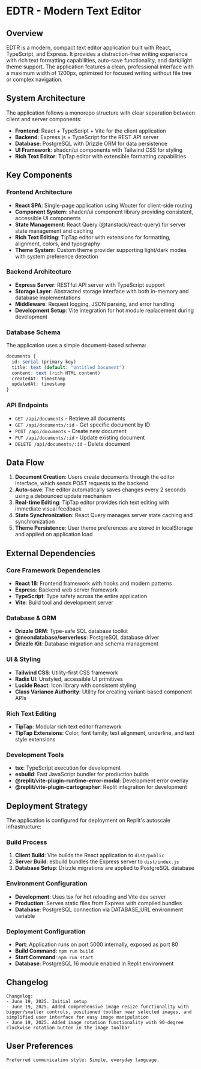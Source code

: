 # EDTR - Modern Text Editor

## Overview

EDTR is a modern, compact text editor application built with React, TypeScript, and Express. It provides a distraction-free writing experience with rich text formatting capabilities, auto-save functionality, and dark/light theme support. The application features a clean, professional interface with a maximum width of 1200px, optimized for focused writing without file tree or complex navigation.

## System Architecture

The application follows a monorepo structure with clear separation between client and server components:

- **Frontend**: React + TypeScript + Vite for the client application
- **Backend**: Express.js + TypeScript for the REST API server
- **Database**: PostgreSQL with Drizzle ORM for data persistence
- **UI Framework**: shadcn/ui components with Tailwind CSS for styling
- **Rich Text Editor**: TipTap editor with extensible formatting capabilities

## Key Components

### Frontend Architecture
- **React SPA**: Single-page application using Wouter for client-side routing
- **Component System**: shadcn/ui component library providing consistent, accessible UI components
- **State Management**: React Query (@tanstack/react-query) for server state management and caching
- **Rich Text Editing**: TipTap editor with extensions for formatting, alignment, colors, and typography
- **Theme System**: Custom theme provider supporting light/dark modes with system preference detection

### Backend Architecture
- **Express Server**: RESTful API server with TypeScript support
- **Storage Layer**: Abstracted storage interface with both in-memory and database implementations
- **Middleware**: Request logging, JSON parsing, and error handling
- **Development Setup**: Vite integration for hot module replacement during development

### Database Schema
The application uses a simple document-based schema:
```typescript
documents {
  id: serial (primary key)
  title: text (default: "Untitled Document")
  content: text (rich HTML content)
  createdAt: timestamp
  updatedAt: timestamp
}
```

### API Endpoints
- `GET /api/documents` - Retrieve all documents
- `GET /api/documents/:id` - Get specific document by ID
- `POST /api/documents` - Create new document
- `PUT /api/documents/:id` - Update existing document
- `DELETE /api/documents/:id` - Delete document

## Data Flow

1. **Document Creation**: Users create documents through the editor interface, which sends POST requests to the backend
2. **Auto-save**: The editor automatically saves changes every 2 seconds using a debounced update mechanism
3. **Real-time Editing**: TipTap editor provides rich text editing with immediate visual feedback
4. **State Synchronization**: React Query manages server state caching and synchronization
5. **Theme Persistence**: User theme preferences are stored in localStorage and applied on application load

## External Dependencies

### Core Framework Dependencies
- **React 18**: Frontend framework with hooks and modern patterns
- **Express**: Backend web server framework
- **TypeScript**: Type safety across the entire application
- **Vite**: Build tool and development server

### Database & ORM
- **Drizzle ORM**: Type-safe SQL database toolkit
- **@neondatabase/serverless**: PostgreSQL database driver
- **Drizzle Kit**: Database migration and schema management

### UI & Styling
- **Tailwind CSS**: Utility-first CSS framework
- **Radix UI**: Unstyled, accessible UI primitives
- **Lucide React**: Icon library with consistent styling
- **Class Variance Authority**: Utility for creating variant-based component APIs

### Rich Text Editing
- **TipTap**: Modular rich text editor framework
- **TipTap Extensions**: Color, font family, text alignment, underline, and text style extensions

### Development Tools
- **tsx**: TypeScript execution for development
- **esbuild**: Fast JavaScript bundler for production builds
- **@replit/vite-plugin-runtime-error-modal**: Development error overlay
- **@replit/vite-plugin-cartographer**: Replit integration for development

## Deployment Strategy

The application is configured for deployment on Replit's autoscale infrastructure:

### Build Process
1. **Client Build**: Vite builds the React application to `dist/public`
2. **Server Build**: esbuild bundles the Express server to `dist/index.js`
3. **Database Setup**: Drizzle migrations are applied to PostgreSQL database

### Environment Configuration
- **Development**: Uses tsx for hot reloading and Vite dev server
- **Production**: Serves static files from Express with compiled bundles
- **Database**: PostgreSQL connection via DATABASE_URL environment variable

### Deployment Configuration
- **Port**: Application runs on port 5000 internally, exposed as port 80
- **Build Command**: `npm run build`
- **Start Command**: `npm run start`
- **Database**: PostgreSQL 16 module enabled in Replit environment

## Changelog

```
Changelog:
- June 19, 2025. Initial setup
- June 19, 2025. Added comprehensive image resize functionality with bigger/smaller controls, positioned toolbar near selected images, and simplified user interface for easy image manipulation
- June 19, 2025. Added image rotation functionality with 90-degree clockwise rotation button in the image toolbar
```

## User Preferences

```
Preferred communication style: Simple, everyday language.
```